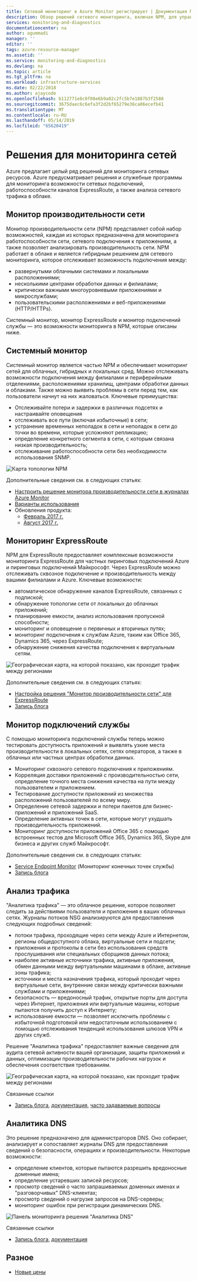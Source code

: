 ```yaml
---
title: Сетевой мониторинг в Azure Monitor регистрирует | Документация Майкрософт
description: Обзор решений сетевого мониторинга, включая NPM, для управления сетями в облачных, локальных и гибридных средах.
services: monitoring-and-diagnostics
documentationcenter: na
author: agummadi
manager: ''
editor: ''
tags: azure-resource-manager
ms.assetid: ''
ms.service: monitoring-and-diagnostics
ms.devlang: na
ms.topic: article
ms.tgt_pltfrm: na
ms.workload: infrastructure-services
ms.date: 02/22/2018
ms.author: ajaycode
ms.openlocfilehash: b112771e8c0f08e6b9a02c2fc5b7e1887b3f2588
ms.sourcegitcommit: 3675daec6c6efa3f2d2bf65279e36ca06ecefb41
ms.translationtype: MT
ms.contentlocale: ru-RU
ms.lasthandoff: 05/14/2019
ms.locfileid: "65620419"
---
```

# <a name="network-monitoring-solutions"></a>Решения для мониторинга сетей 

Azure предлагает целый ряд решений для мониторинга сетевых ресурсов. Azure предусматривает решения и служебные программы для мониторинга возможности сетевых подключений, работоспособности каналов ExpressRoute, а также анализа сетевого трафика в облаке.

## <a name="network-performance-monitor-npm"></a>Монитор производительности сети

Монитор производительности сети (NPM) представляет собой набор возможностей, каждая из которых предназначена для мониторинга работоспособности сети, сетевого подключения к приложениям, а также позволяет анализировать производительность сети. NPM работает в облаке и является гибридным решением для сетевого мониторинга, которое отслеживает возможность подключения между:
 
* развернутыми облачными системами и локальными расположениями;
* несколькими центрами обработки данных и филиалами;
* критически важными многоуровневыми приложениями и микрослужбами;
* пользовательскими расположениями и веб-приложениями (HTTP/HTTPs). 

Системный монитор, монитор ExpressRoute и монитор подключений службы — это возможности мониторинга в NPM, которые описаны ниже.

## <a name="performance-monitor"></a>Системный монитор

Системный монитор является частью NPM и обеспечивает мониторинг сетей для облачных, гибридных и локальных сред. Можно отслеживать возможности подключения между филиалами и периферийными отделениями, расположениями хранилищ, центрами обработки данных и облаками. Также можно выявить проблемы в сети перед тем, как пользователи начнут на них жаловаться. Ключевые преимущества:

* Отслеживайте потери и задержки в различных подсетях и настраивайте оповещения
* отслеживать все пути (включая избыточные) в сети;
* устранение временных неполадок в сети и неполадок в сети до точки во времени, которые усложняют репликацию;
* определение конкретного сегмента в сети, с которым связана низкая производительность;
* отслеживание работоспособности сети без необходимости использования SNMP.

![Карта топологии NPM](./media/network-monitoring-overview/npm-topology-map.png) 

Дополнительные сведения см. в следующих статьях:

* [Настроить решение монитора производительности сети в журналах Azure Monitor](../azure-monitor/insights/network-performance-monitor.md) 
* [Варианты использования](https://blogs.technet.microsoft.com/msoms/2016/08/30/monitor-on-premises-cloud-iaas-and-hybrid-networks-using-oms-network-performance-monitor/)
* Обновления продукта:
  * [Февраль 2017 г.](https://blogs.technet.microsoft.com/msoms/2017/02/27/oms-network-performance-monitor-is-now-generally-available/)
  * [Август 2017 г.](https://blogs.technet.microsoft.com/msoms/2017/08/14/improvements-to-oms-network-performance-monitor/)

## <a name="expressroute-monitor"></a>Мониторинг ExpressRoute

NPM для ExpressRoute предоставляет комплексные возможности мониторинга ExpressRoute для частных пиринговых подключений Azure и пиринговых подключений Майкрософт. Через ExpressRoute можно отслеживать сквозное подключение и производительность между вашими филиалами и Azure. Ключевые возможности:

* автоматическое обнаружение каналов ExpressRoute, связанных с подпиской;
* обнаружение топологии сети от локальных до облачных приложений;
* планирование емкости, анализ использования пропускной способности;
* мониторинг и оповещение о первичных и вторичных путях;
* мониторинг подключения к службам Azure, таким как Office 365, Dynamics 365, через ExpressRoute;
* обнаружение снижения качества подключения к виртуальным сетям.

![Географическая карта, на которой показано, как проходит трафик между регионами](./media/network-monitoring-overview/expressroute-topology-map.png) 

Дополнительные сведения см. в следующих статьях:

* [Настройка решения "Монитор производительности сети" для ExpressRoute](../expressroute/how-to-npm.md)
* [Запись блога](https://aka.ms/NPMExRmonitorGA)

## <a name="service-connectivity-monitor"></a>Монитор подключений службы

С помощью мониторинга подключений службы теперь можно тестировать доступность приложений и выявлять узкие места производительности в локальных сетях, сетях операторов, а также в облачных или частных центрах обработки данных.

* Мониторинг сквозного сетевого подключения к приложениям.
* Корреляция доставки приложений с производительностью сети, определение точного места снижения качества на пути между пользователем и приложением.
* Тестирование доступности приложений из множества расположений пользователей по всему миру.
* Определение сетевой задержки и потери пакетов для бизнес-приложений и приложений SaaS.
* Определение активных точек в сети, которые могут ухудшать производительность приложений.
* Мониторинг доступности приложений Office 365 с помощью встроенных тестов для Microsoft Office 365, Dynamics 365, Skype для бизнеса и других служб Майкрософт.

Дополнительные сведения см. в следующих статьях:

* [Service Endpoint Monitor](../azure-monitor/insights/network-performance-monitor-service-connectivity.md#configuration) (Мониторинг конечных точек службы)
* [Запись блога](https://aka.ms/svcendptmonitor)

## <a name="traffic-analytics"></a>Анализ трафика
"Аналитика трафика" — это облачное решение, которое позволяет следить за действиями пользователя и приложения в ваших облачных сетях. Журналы потоков NSG анализируются для предоставления следующих подробных сведений:

* потоки трафика, проходящие через сети между Azure и Интернетом, регионы общедоступного облака, виртуальные сети и подсети;
* приложения и протоколы в сети без использования средств прослушивания или специальных сборщиков данных потока;
* наиболее активные источники трафика, активные приложения, обмен данными между виртуальными машинами в облаке, активные зоны трафика;
* источники и места назначения трафика, который проходит через виртуальные сети, внутренние связи между критически важными службами и приложениями;
* безопасность — вредоносный трафик, открытые порты для доступа через Интернет, приложения или виртуальные машины, которые пытаются получить доступ к Интернету;
* использование емкости — позволяет исключить проблемы с избыточной подготовкой или недостаточным использованием с помощью отслеживания тенденций использования шлюзов VPN и других служб.

Решение "Аналитика трафика" предоставляет важные сведения для аудита сетевой активности вашей организации, защиты приложений и данных, оптимизации производительности рабочих нагрузок и обеспечения соответствия требованиям.

![Географическая карта, на которой показано, как проходит трафик между регионами](../network-watcher/media/traffic-analytics/geo-map-view-showcasing-traffic-distribution-to-countries-and-continents.png) 

Связанные ссылки
* [Запись блога](https://aka.ms/trafficanalytics), [документация](https://aka.ms/trafficanalyticsdocs), [часто задаваемые вопросы](https://docs.microsoft.com/azure/network-watcher/traffic-analytics-faq)

## <a name="dns-analytics"></a>Аналитика DNS
Это решение предназначено для администраторов DNS. Оно собирает, анализирует и сопоставляет журналы DNS для предоставления сведений о безопасности, операциях и производительности.  Некоторые возможности:

* определение клиентов, которые пытаются разрешить вредоносные доменные имена;
* определение устаревших записей ресурсов;
* просмотр сведений о часто запрашиваемых доменных именах и "разговорчивых" DNS-клиентах;
* просмотр сведений о нагрузке запросов на DNS-серверы;
* мониторинг ошибок при регистрации динамических DNS.

![Панель мониторинга решения "Аналитика DNS"](./media/network-monitoring-overview/dns-analytics-overview.png) 

Связанные ссылки
* [Запись блога](https://blogs.technet.microsoft.com/msoms/2017/04/19/introducing-oms-dns-analytics/), [документация](https://docs.microsoft.com/azure/log-analytics/log-analytics-dns)

## <a name="miscellaneous"></a>Разное

* [Новые цены](https://docs.microsoft.com/azure/log-analytics/log-analytics-network-performance-monitor-pricing-faq)
